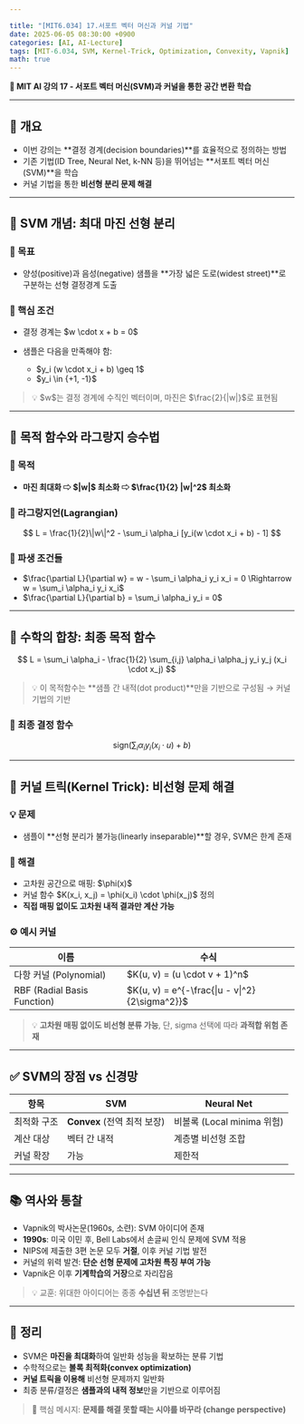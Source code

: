 ```yaml
---

title: "[MIT6.034] 17.서포트 벡터 머신과 커널 기법"
date: 2025-06-05 08:30:00 +0900
categories: [AI, AI-Lecture]
tags: [MIT-6.034, SVM, Kernel-Trick, Optimization, Convexity, Vapnik]
math: true
---
```


**🧠 MIT AI 강의 17 - 서포트 벡터 머신(SVM)과 커널을 통한 공간 변환 학습**

---

## 🚀 개요

* 이번 강의는 \*\*결정 경계(decision boundaries)\*\*를 효율적으로 정의하는 방법
* 기존 기법(ID Tree, Neural Net, k-NN 등)을 뛰어넘는 \*\*서포트 벡터 머신(SVM)\*\*을 학습
* 커널 기법을 통한 **비선형 분리 문제 해결**

---

## 📏 SVM 개념: 최대 마진 선형 분리

### 🧱 목표

* 양성(positive)과 음성(negative) 샘플을 \*\*가장 넓은 도로(widest street)\*\*로 구분하는 선형 결정경계 도출

### 🔑 핵심 조건

* 결정 경계는 \$w \cdot x + b = 0\$
* 샘플은 다음을 만족해야 함:

  * \$y\_i (w \cdot x\_i + b) \geq 1\$
  * \$y\_i \in {+1, -1}\$

> 💡 \$w\$는 결정 경계에 수직인 벡터이며, 마진은 \$\frac{2}{|w|}\$로 표현됨

---

## 🎯 목적 함수와 라그랑지 승수법

### 🧠 목적

* **마진 최대화 ⇨ \$|w|\$ 최소화 ⇨ \$\frac{1}{2} |w|^2\$ 최소화**

### 🎯 라그랑지언(Lagrangian)

$$
L = \frac{1}{2}\|w\|^2 - \sum_i \alpha_i [y_i(w \cdot x_i + b) - 1]
$$

### 📌 파생 조건들

* \$\frac{\partial L}{\partial w} = w - \sum\_i \alpha\_i y\_i x\_i = 0 \Rightarrow w = \sum\_i \alpha\_i y\_i x\_i\$
* \$\frac{\partial L}{\partial b} = \sum\_i \alpha\_i y\_i = 0\$

---

## 🎼 수학의 합창: 최종 목적 함수

$$
L = \sum_i \alpha_i - \frac{1}{2} \sum_{i,j} \alpha_i \alpha_j y_i y_j (x_i \cdot x_j)
$$

> 💡 이 목적함수는 \*\*샘플 간 내적(dot product)\*\*만을 기반으로 구성됨 → 커널 기법의 기반

### 🎯 최종 결정 함수

$$
\text{sign} \left(\sum_i \alpha_i y_i (x_i \cdot u) + b \right)
$$

---

## 🔁 커널 트릭(Kernel Trick): 비선형 문제 해결

### 💡 문제

* 샘플이 \*\*선형 분리가 불가능(linearly inseparable)\*\*할 경우, SVM은 한계 존재

### 🧪 해결

* 고차원 공간으로 매핑: \$\phi(x)\$
* 커널 함수 \$K(x\_i, x\_j) = \phi(x\_i) \cdot \phi(x\_j)\$ 정의
* **직접 매핑 없이도 고차원 내적 결과만 계산 가능**

### ⚙️ 예시 커널

| 이름                          | 수식                                               |
| --------------------------- | ------------------------------------------------ |
| 다항 커널 (Polynomial)          | \$K(u, v) = (u \cdot v + 1)^n\$                  |
| RBF (Radial Basis Function) | \$K(u, v) = e^{-\frac{\|u - v\|^2}{2\sigma^2}}\$ |

> 💡 **고차원 매핑 없이도 비선형 분류 가능**, 단, sigma 선택에 따라 **과적합 위험 존재**

---

## ✅ SVM의 장점 vs 신경망

| 항목     | SVM                   | Neural Net            |
| ------ | --------------------- | --------------------- |
| 최적화 구조 | **Convex** (전역 최적 보장) | 비볼록 (Local minima 위험) |
| 계산 대상  | 벡터 간 내적               | 계층별 비선형 조합            |
| 커널 확장  | 가능                    | 제한적                   |

---

## 📚 역사와 통찰

* Vapnik의 박사논문(1960s, 소련): SVM 아이디어 존재
* **1990s**: 미국 이민 후, Bell Labs에서 손글씨 인식 문제에 SVM 적용
* NIPS에 제출한 3편 논문 모두 **거절**, 이후 커널 기법 발전
* 커널의 위력 발견: **단순 선형 문제에 고차원 특징 부여 가능**
* Vapnik은 이후 **기계학습의 거장**으로 자리잡음

> 💡 교훈: 위대한 아이디어는 종종 **수십년 뒤** 조명받는다

---

## 🧠 정리

* SVM은 **마진을 최대화**하여 일반화 성능을 확보하는 분류 기법
* 수학적으로는 **볼록 최적화(convex optimization)**
* **커널 트릭을 이용해** 비선형 문제까지 일반화
* 최종 분류/결정은 **샘플과의 내적 정보**만을 기반으로 이루어짐

> 💬 핵심 메시지: **문제를 해결 못할 때는 시야를 바꾸라 (change perspective)**
